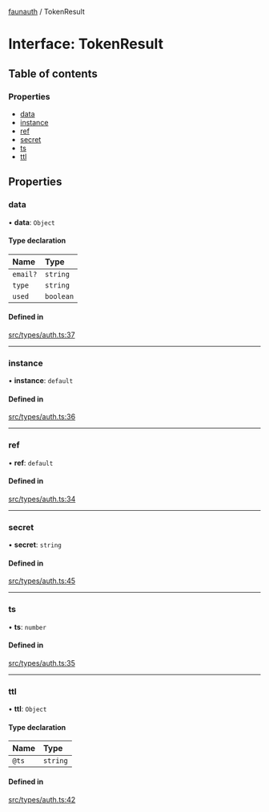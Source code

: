 [faunauth](../index.md) / TokenResult

# Interface: TokenResult

## Table of contents

### Properties

- [data](TokenResult.md#data)
- [instance](TokenResult.md#instance)
- [ref](TokenResult.md#ref)
- [secret](TokenResult.md#secret)
- [ts](TokenResult.md#ts)
- [ttl](TokenResult.md#ttl)

## Properties

### data

• **data**: `Object`

#### Type declaration

| Name | Type |
| :------ | :------ |
| `email?` | `string` |
| `type` | `string` |
| `used` | `boolean` |

#### Defined in

[src/types/auth.ts:37](https://github.com/alexnitta/faunauth/blob/f5a1862/src/types/auth.ts#L37)

___

### instance

• **instance**: `default`

#### Defined in

[src/types/auth.ts:36](https://github.com/alexnitta/faunauth/blob/f5a1862/src/types/auth.ts#L36)

___

### ref

• **ref**: `default`

#### Defined in

[src/types/auth.ts:34](https://github.com/alexnitta/faunauth/blob/f5a1862/src/types/auth.ts#L34)

___

### secret

• **secret**: `string`

#### Defined in

[src/types/auth.ts:45](https://github.com/alexnitta/faunauth/blob/f5a1862/src/types/auth.ts#L45)

___

### ts

• **ts**: `number`

#### Defined in

[src/types/auth.ts:35](https://github.com/alexnitta/faunauth/blob/f5a1862/src/types/auth.ts#L35)

___

### ttl

• **ttl**: `Object`

#### Type declaration

| Name | Type |
| :------ | :------ |
| `@ts` | `string` |

#### Defined in

[src/types/auth.ts:42](https://github.com/alexnitta/faunauth/blob/f5a1862/src/types/auth.ts#L42)
